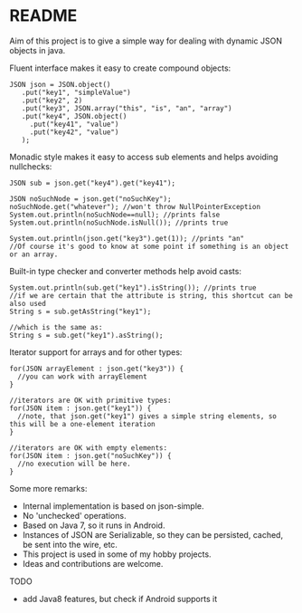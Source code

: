 # README #

Aim of this project is to give a simple way for dealing with dynamic JSON objects in java.

Fluent interface makes it easy to create compound objects:
```
JSON json = JSON.object()
   .put("key1", "simpleValue")
   .put("key2", 2)
   .put("key3", JSON.array("this", "is", "an", "array")
   .put("key4", JSON.object()
     .put("key41", "value")
     .put("key42", "value")
   );
```
Monadic style makes it easy to access sub elements and helps avoiding nullchecks:
```
JSON sub = json.get("key4").get("key41");

JSON noSuchNode = json.get("noSuchKey");
noSuchNode.get("whatever"); //won't throw NullPointerException
System.out.println(noSuchNode==null); //prints false
System.out.println(noSuchNode.isNull()); //prints true

System.out.println(json.get("key3").get(1)); //prints "an"
//Of course it's good to know at some point if something is an object or an array.
```

Built-in type checker and converter methods help avoid casts:
```
System.out.println(sub.get("key1").isString()); //prints true
//if we are certain that the attribute is string, this shortcut can be also used
String s = sub.getAsString("key1");

//which is the same as:
String s = sub.get("key1").asString();
```

Iterator support for arrays and for other types:
```
for(JSON arrayElement : json.get("key3")) {
  //you can work with arrayElement
}

//iterators are OK with primitive types:
for(JSON item : json.get("key1")) {
  //note, that json.get("key1") gives a simple string elements, so this will be a one-element iteration
}

//iterators are OK with empty elements:
for(JSON item : json.get("noSuchKey")) {
  //no execution will be here.
}
```

Some more remarks:
* Internal implementation is based on json-simple.
* No 'unchecked' operations.
* Based on Java 7, so it runs in Android.
* Instances of JSON are Serializable, so they can be persisted, cached, be sent into the wire, etc.
* This project is used in some of my hobby projects.
* Ideas and contributions are welcome.

TODO
* add Java8 features, but check if Android supports it

